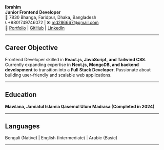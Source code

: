 **Ibrahim**\
**Junior Frontend Developer**\
📍 7830 Bhanga, Faridpur, Dhaka, Bangladesh\
📞 +8801749746072 | ✉ [md286667@gmail.com](mailto:md286667@gmail.com)\
🔗 [Portfolio](#) | [GitHub](https://github.com/mahimDev) | [LinkedIn](#)

---

## **Career Objective**

Frontend Developer skilled in **React.js, JavaScript, and Tailwind CSS**. Currently expanding expertise in **Next.js, MongoDB, and backend development** to transition into a **Full Stack Developer**. Passionate about building user-friendly and scalable web applications.

---

<!--
## **Skills**

**Frontend:** React.js, JavaScript, Next.js, HTML, CSS, Tailwind CSS\
**Backend (Learning):** Node.js, Express.js, MongoDB, Firebase\
**Tools:** Git, GitHub, VS Code, NPM, Figma, Canva\
**Soft Skills:** Problem-solving, Teamwork, Time management, Fast learner -->

<!-- ---

## **Projects**

### **1. Global Gate**

**Overview:** A visa application tracking system that provides country-based visa information.\
🔗 [Live Project](https://global-gate-b17fa.web.app/) | [Client GitHub](https://github.com/mahimDev/global-gate-client) | [Server GitHub](#)\
**Major Features:**

- Visa application tracking system
- Country-based visa info
- Secure user authentication -->
<!--
### **2. HavenHub**

**Overview:** A hotel booking platform with role-based user authentication and payment integration.\
🔗 [Live Project](https://havenhub-6c2d4.web.app/) | [Client GitHub](#) | [Server GitHub](#)\
**Major Features:**

- Hotel search & booking
- Role-based user authentication
- Payment integration -->

<!-- ### **3. ScholarEase (Scholarship Management System)**

**Overview:** A portal for students to apply for scholarships with an admin dashboard for reviews.\
🔗 [Live Project](https://scholar-ease-c79fe.web.app/) | [Client GitHub](#) | [Server GitHub](#)\
**Major Features:**

- Scholarship application portal
- Admin dashboard for review
- Automated email notifications

--- -->

## **Education**

**Mawlana, Jamiatul Islamia Qasemul Ulum Madrasa (Completed in 2024)**

---

## **Languages**

Bengali (Native) | English (Intermediate) | Arabic (Basic)

---
